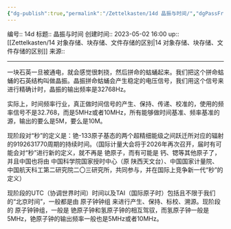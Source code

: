 ```yaml
---
{"dg-publish":true,"permalink":"/Zettelkasten/14d 晶振与时间/","dgPassFrontmatter":true}
---
```


编号:: 14d
标题:: 晶振与时间
创建时间:: 2023-05-02 16:00
up:: [[Zettelkasten/14 对象存储、块存储、文件存储的区别\|14 对象存储、块存储、文件存储的区别]]
来源:: 

---
一块石英一旦被通电，就会感觉很刺挠，然后拼命的蛄蛹起来。我们把这个拼命蛄蛹的石英结构叫做晶振。晶振拼命蛄蛹会产生稳定的电压信号，我们用这个信号来进行精确计时，晶振的输出频率是32768Hz。

实际上，时间频率行业，真正做时间信号的产生、保持、传递、校准的，使用的频率信号不是32.768，而是5MHz或者10MHz，所有能够做时间基准、频率基准的源，输出的要么是5M，要么是10M。

现阶段对“秒”的定义是：铯-133原子基态的两个超精细能级之间跃迁所对应的辐射的9192631770周期的持续时间。（国际计量大会将于2026年再次召开，届时有可能会对“秒”进行新的定义，就不再是 铯原子，而有可能是 钙、锶等其他原子了，并且中国也将由 中国科学院国家授时中心（原 陕西天文台）、中国国家计量院、中国航天科工第二研究院二〇三研究所，共同参与，并在国际上竞争新一代“秒”的定义）

现阶段的UTC（协调世界时间）时间以及TAI（国际原子时）包括且不限于我们的“北京时间”，一般都是由 原子钟钟组 来进行产生、保持、标校、溯源。现阶段的 原子钟钟组，一般是 铯原子钟和氢原子钟的相互驾驭，而氢原子钟一般是5MHz，铯原子钟的输出频率一般也是5MHz或者10MHz。